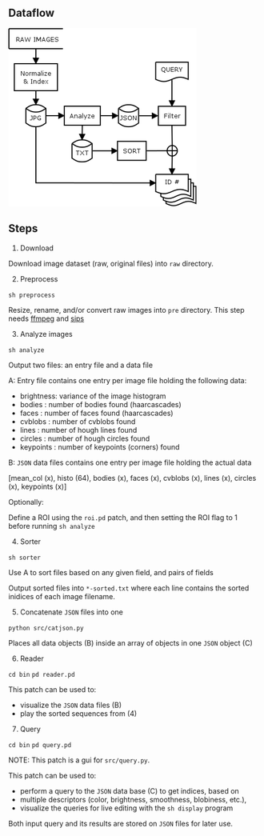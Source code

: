 ## Dataflow

![](dataflow.png)


## Steps

1. Download
	
Download image dataset (raw, original files) into `raw` directory.

2. Preprocess

`sh preprocess`

Resize, rename, and/or convert raw images into `pre` directory. This step needs [ffmpeg](https://ffmpeg.org/ffmpeg.html) and [sips](https://ss64.com/osx/sips.html)

3. Analyze images

`sh analyze`

Output two files: an entry file and a data file

A: Entry file contains one entry per image file holding the following data: 

  -	brightness: variance of the image histogram
  -	bodies    : number of bodies found (haarcascades)
  -	faces     : number of faces found (haarcascades)
  -	cvblobs   : number of cvblobs found
  -	lines     : number of hough lines found
  -	circles   : number of hough circles found
  -	keypoints : number of keypoints (corners) found

B: `JSON` data files contains one entry per image file holding the actual data

[mean_col (x), histo (64), bodies (x), faces (x), cvblobs (x), lines (x), circles (x), keypoints (x)]

Optionally:

Define a ROI using the `roi.pd` patch, and then setting the ROI flag to 1 before running `sh analyze`

4. Sorter

`sh sorter`

Use A to sort files based on any given field, and pairs of fields

Output sorted files into `*-sorted.txt` where each line contains
the sorted inidices of each image filename.

5. Concatenate `JSON` files into one

`python src/catjson.py`

Places all data objects (B) inside an array of objects in one `JSON` object (C)


6. Reader 

`cd bin`
`pd reader.pd`

This patch can be used to:

-  visualize the `JSON` data files (B)
-  play the sorted sequences from (4)


7. Query

`cd bin`
`pd query.pd`

NOTE: This patch is a gui for `src/query.py`.

This patch can be used to:

-  perform a query to the `JSON` data base (C) to get indices, based on 
-  multiple descriptors (color, brightness, smoothness, blobiness, etc.), 
-  visualize the queries for live editing with the `sh display` program

Both input query and its results are stored on `JSON` files for later use.











